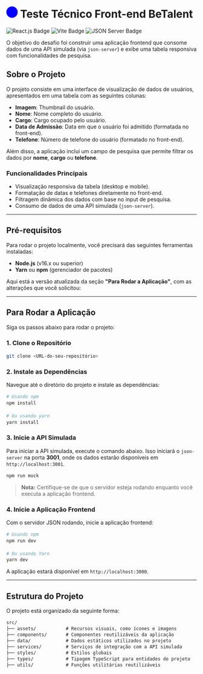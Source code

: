 # <img src="./.github/logo.png" width="30" alt="Logo BeTalent" /> Teste Técnico Front-end BeTalent

<div>
    <img src="https://img.shields.io/badge/react.js-%2361DAFB.svg?style=for-the-badge&logo=react&logoColor=white" alt="React.js Badge">
    <img src="https://img.shields.io/badge/vite-%23646CFF.svg?style=for-the-badge&logo=vite&logoColor=white" alt="Vite Badge">
    <img src="https://img.shields.io/badge/json-server-%23404d59.svg?style=for-the-badge&logo=json-server&logoColor=white" alt="JSON Server Badge">
</div>

O objetivo do desafio foi construir uma aplicação frontend que consome dados de uma API simulada (via `json-server`) e exibe uma tabela responsiva com funcionalidades de pesquisa.

## Sobre o Projeto

O projeto consiste em uma interface de visualização de dados de usuários, apresentados em uma tabela com as seguintes colunas:

- **Imagem**: Thumbnail do usuário.
- **Nome**: Nome completo do usuário.
- **Cargo**: Cargo ocupado pelo usuário.
- **Data de Admissão**: Data em que o usuário foi admitido (formatada no front-end).
- **Telefone**: Número de telefone do usuário (formatado no front-end).

Além disso, a aplicação inclui um campo de pesquisa que permite filtrar os dados por **nome**, **cargo** ou **telefone**.

### Funcionalidades Principais

- Visualização responsiva da tabela (desktop e mobile).
- Formatação de datas e telefones diretamente no front-end.
- Filtragem dinâmica dos dados com base no input de pesquisa.
- Consumo de dados de uma API simulada (`json-server`).

---

## Pré-requisitos

Para rodar o projeto localmente, você precisará das seguintes ferramentas instaladas:

- **Node.js** (v16.x ou superior)
- **Yarn** ou **npm** (gerenciador de pacotes)

Aqui está a versão atualizada da seção **"Para Rodar a Aplicação"**, com as alterações que você solicitou:

---

## Para Rodar a Aplicação

Siga os passos abaixo para rodar o projeto:

### 1. Clone o Repositório

```bash
git clone <URL-do-seu-repositório>
```

### 2. Instale as Dependências

Navegue até o diretório do projeto e instale as dependências:

```bash
# Usando npm
npm install

# Ou usando yarn
yarn install
```

### 3. Inicie a API Simulada

Para iniciar a API simulada, execute o comando abaixo. Isso iniciará o `json-server` na porta **3001**, onde os dados estarão disponíveis em `http://localhost:3001`.

```bash
npm run mock
```

> **Nota:** Certifique-se de que o servidor esteja rodando enquanto você executa a aplicação frontend.

### 4. Inicie a Aplicação Frontend

Com o servidor JSON rodando, inicie a aplicação frontend:

```bash
# Usando npm
npm run dev

# Ou usando Yarn
yarn dev
```

A aplicação estará disponível em `http://localhost:3000`.

---

## Estrutura do Projeto

O projeto está organizado da seguinte forma:

```
src/
├── assets/           # Recursos visuais, como ícones e imagens
├── components/       # Componentes reutilizáveis da aplicação
├── data/             # Dados estáticos utilizados no projeto
├── services/         # Serviços de integração com a API simulada
├── styles/           # Estilos globais
├── types/            # Tipagem TypeScript para entidades do projeto
├── utils/            # Funções utilitárias reutilizáveis
```
